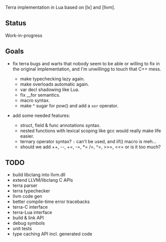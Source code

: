 
Terra implementation in Lua based on [lx] and [llvm].

## Status

<warn>Work-in-progress</warn>

## Goals

* fix terra bugs and warts that nobody seem to be able or willing to fix
in the original implementation, and I'm unwillingg to touch that C++ mess.
  * make typechecking lazy again.
  * make overloads automatic again.
  * var decl shadowing like Lua.
  * fix __for semantics.
  * macro syntax.
  * make ^ sugar for pow() and add a `xor` operator.

* add some needed features:
  * struct, field & func annotations syntax.
  * nested functions with lexical scoping like gcc would really make life easier.
  * ternary operator syntax? `:` can't be used, and iif() macro is meh...
  * should we add ++, --, +=, -=, *= /=, ^=, >>=, <<= or is it too much?

## TODO

- build libclang into llvm.dll
- extend LLVM/libclang C APIs
- terra parser
- terra typechecker
- llvm code gen
- better compile-time error tracebacks
- terra-C interface
- terra-Lua interface
- build & link API
- debug symbols
- unit tests
- type caching API incl. generated code

